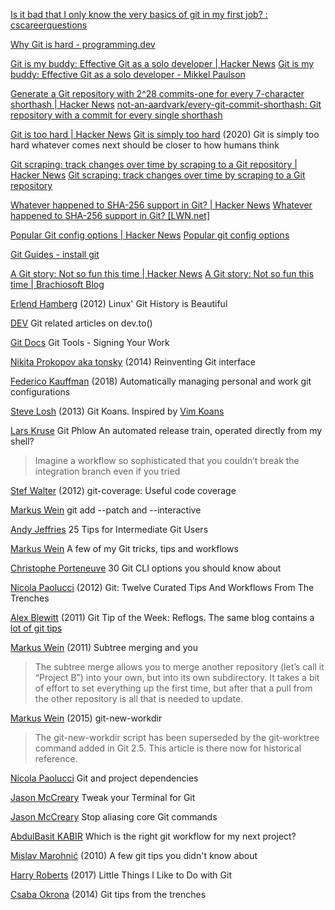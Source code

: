 
[Is it bad that I only know the very basics of git in my first job? : cscareerquestions](https://old.reddit.com/r/cscareerquestions/comments/x4u5az/is_it_bad_that_i_only_know_the_very_basics_of_git)

[Why Git is hard - programming.dev](https://programming.dev/post/5575974)

[Git is my buddy: Effective Git as a solo developer | Hacker News](https://news.ycombinator.com/item?id=26239068)
[Git is my buddy: Effective Git as a solo developer - Mikkel Paulson](https://mikkel.ca/blog/git-is-my-buddy-effective-solo-developer/)

[Generate a Git repository with 2^28 commits-one for every 7-character shorthash | Hacker News](https://news.ycombinator.com/item?id=27788238)
[not-an-aardvark/every-git-commit-shorthash: Git repository with a commit for every single shorthash](https://github.com/not-an-aardvark/every-git-commit-shorthash)

[Git is too hard | Hacker News](https://news.ycombinator.com/item?id=25121416)
[Git is simply too hard](https://changelog.com/posts/git-is-simply-too-hard)
(2020) Git is simply too hard
whatever comes next should be closer to how humans think

[Git scraping: track changes over time by scraping to a Git repository | Hacker News](https://news.ycombinator.com/item?id=24732943)
[Git scraping: track changes over time by scraping to a Git repository](https://simonwillison.net/2020/Oct/9/git-scraping/)

[Whatever happened to SHA-256 support in Git? | Hacker News](https://news.ycombinator.com/item?id=31851755)
[Whatever happened to SHA-256 support in Git? [LWN.net]](https://lwn.net/Articles/898522/)

[Popular Git config options | Hacker News](https://news.ycombinator.com/item?id=39400352)
[Popular git config options](https://jvns.ca/blog/2024/02/16/popular-git-config-options/)

[Git Guides - install git](https://github.com/git-guides/install-git)

[A Git story: Not so fun this time | Hacker News](https://news.ycombinator.com/item?id=40849363)
[A Git story: Not so fun this time | Brachiosoft Blog](https://blog.brachiosoft.com/en/posts/git/)

[Erlend Hamberg](https://hamberg.no/erlend/posts/2012-06-21-linux-git-history.html)
(2012) Linux' Git History is Beautiful

[DEV](https://dev.to/t/git)
Git related articles on dev.to()

[Git Docs](https://git-scm.com/book/en/v2/Git-Tools-Signing-Your-Work)
Git Tools - Signing Your Work

[Nikita Prokopov aka tonsky](https://tonsky.me/blog/reinventing-git-interface/)
(2014) Reinventing Git interface

[Federico Kauffman](https://www.wyeworks.com/blog/2018/01/15/automatically-managing-personal-and-work-git-configurations/)
(2018) Automatically managing personal and work git configurations

[Steve Losh](http://stevelosh.com/blog/2013/04/git-koans/)
(2013) Git Koans.
Inspired by [Vim Koans](https://sanctum.geek.nz/arabesque/vim-koans/)

[Lars Kruse](https://www.praqma.com/stories/git-phlow/)
Git Phlow
An automated release train, operated directly from my shell?
> Imagine a workflow so sophisticated that you couldn’t break the integration branch even if you tried

[Stef Walter](http://stef.thewalter.net/git-coverage-useful-code-coverage.html)
(2012) git-coverage: Useful code coverage

[Markus Wein](http://nuclearsquid.com/writings/git-add/)
git add --patch and --interactive

[Andy Jeffries](https://www.andyjeffries.co.uk/25-tips-for-intermediate-git-users/)
25 Tips for Intermediate Git Users

[Markus Wein](http://nuclearsquid.com/writings/git-tricks-tips-workflows/)
A few of my Git tricks, tips and workflows

[Christophe Porteneuve](https://medium.com/@porteneuve/30-git-cli-options-you-should-know-about-15423e8771df)
30 Git CLI options you should know about

[Nicola Paolucci](https://www.durdn.com/blog/2012/12/05/git-12-curated-git-tips-and-workflows/)
(2012) Git: Twelve Curated Tips And Workflows From The Trenches

[Alex Blewitt](http://alblue.bandlem.com/2011/05/git-tip-of-week-reflogs.html)
(2011) Git Tip of the Week: Reflogs. The same blog contains a [lot of git tips](http://alblue.bandlem.com/Tag/git/)

[Markus Wein](http://nuclearsquid.com/writings/subtree-merging-and-you/)
(2011) Subtree merging and you
> The subtree merge allows you to merge another repository (let’s call it “Project B”) into your own, but into its own subdirectory. It takes a bit of effort to set everything up the first time, but after that a pull from the other repository is all that is needed to update.

[Markus Wein](http://nuclearsquid.com/writings/git-new-workdir/)
(2015) git-new-workdir
> The git-new-workdir script has been superseded by the git-worktree command added in Git 2.5. This article is there now for historical reference.

[Nicola Paolucci](https://www.atlassian.com/blog/software-teams/git-project-dependencies)
Git and project dependencies

[Jason McCreary](https://dev.to/gonedark/tweak-your-terminal-for-git)
Tweak your Terminal for Git

[Jason McCreary](https://dev.to/gonedark/stop-aliasing-core-git-commands)
Stop aliasing core Git commands

[AbdulBasit KABIR](https://dev.to/abulkay/whichs-the-right-git-workflow-for-my-next-project)
Which is the right git workflow for my next project?

[Mislav Marohnić](https://mislav.net/2010/07/git-tips/)
(2010) A few git tips you didn't know about

[Harry Roberts](https://csswizardry.com/2017/05/little-things-i-like-to-do-with-git/)
(2017) Little Things I Like to Do with Git

[Csaba Okrona](https://archive.ochronus.com/git-tips-from-the-trenches/)
(2014) Git tips from the trenches

